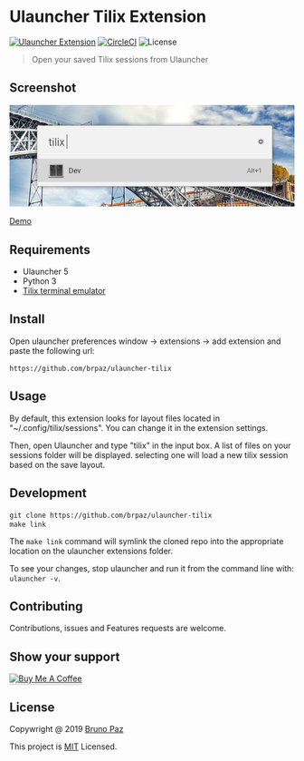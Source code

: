# Ulauncher Tilix Extension

[![Ulauncher Extension](https://img.shields.io/badge/Ulauncher-Extension-green.svg?style=for-the-badge)](https://ext.ulauncher.io/-/github-brpaz-ulauncher-tilix)
[![CircleCI](https://img.shields.io/circleci/build/github/brpaz/ulauncher-tilix.svg?style=for-the-badge)](https://circleci.com/gh/brpaz/ulauncher-tilix)
![License](https://img.shields.io/github/license/brpaz/ulauncher-tilix.svg?style=for-the-badge)

> Open your saved Tilix sessions from Ulauncher

## Screenshot

![screnshot.png](screenshot.png)

[Demo](demo.gif)

## Requirements

- Ulauncher 5
- Python 3
- [Tilix terminal emulator](https://gnunn1.github.io/tilix-web/)

## Install

Open ulauncher preferences window -> extensions -> add extension and paste the following url:

```
https://github.com/brpaz/ulauncher-tilix
```

## Usage

By default, this extension looks for layout files located in "~/.config/tilix/sessions". You can change it in the extension settings.

Then, open Ulauncher and type "tilix" in the input box. A list of files on your sessions folder will be displayed. selecting one will load a new tilix session based on the save layout.

## Development

```
git clone https://github.com/brpaz/ulauncher-tilix
make link
```

The `make link` command will symlink the cloned repo into the appropriate location on the ulauncher extensions folder.

To see your changes, stop ulauncher and run it from the command line with: `ulauncher -v`.

## Contributing

Contributions, issues and Features requests are welcome.

## Show your support

<a href="https://www.buymeacoffee.com/Z1Bu6asGV" target="_blank"><img src="https://www.buymeacoffee.com/assets/img/custom_images/orange_img.png" alt="Buy Me A Coffee" style="height: 41px !important;width: 174px !important;box-shadow: 0px 3px 2px 0px rgba(190, 190, 190, 0.5) !important;-webkit-box-shadow: 0px 3px 2px 0px rgba(190, 190, 190, 0.5) !important;" ></a>


## License 

Copywright @ 2019 [Bruno Paz](https://github.com/brpaz)

This project is [MIT](LLICENSE) Licensed.
